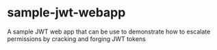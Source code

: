 # sample-jwt-webapp
A sample JWT web app that can be use to demonstrate how to escalate permissions by cracking and forging JWT tokens
